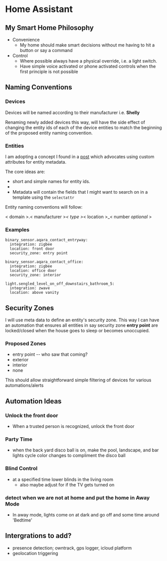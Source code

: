 # Home Assistant

## My Smart Home Philosophy

* Convenience 
  * My home should make smart decisions without me having to hit a button or say a command
* Control
  * Where possible always have a physical override, i.e. a light switch.
  * Have simple voice activated or phone activated controls when the first principle is not possible

## Naming Conventions

### Devices
Devices will be named according to their manufacturer
i.e. **Shelly** 

Renaming newly added devices this way, will have the side effect of changing the entity ids of each of the device entities to match the beginning of the proposed entity naming convention.

### Entities

I am adopting a concept I found in a [post](https://community.home-assistant.io/t/recommended-ways-to-manage-devices-and-entities-names/243815/13) which advocates using custom attributes for entity metadata.

The core ideas are:
* short and simple names for entity ids.
* 
* Metadata will contain the fields that I might want to search on in a template using the `selectattr` 

Entity naming conventions will follow:

< domain >.< manufacturer >_< type >_< location >_< number *optional* >

### Examples
```
binary_sensor.aqara_contact_entryway:
  integration: zigbee
  location: front door
  security_zone: entry point
```
```
binary_sensor.aqara_contact_office:
  integration: zigbee
  location: office door
  security_zone: interior
```
```
light.sengled_level_on_off_downstairs_bathroom_5:
  integration: zwave
  location: above vanity
  ```

## Security Zones
I will use meta data to define an entity's security zone.  This way I can have an automation that ensures all entities in say security zone **entry point**  are locked/closed when the house goes to sleep or becomes unoccupied. 

### Proposed Zones
* entry point -- who saw that coming?
* exterior 
* interior
* none

This should allow straightforward simple filtering of devices for various automations/alerts


## Automation Ideas

### Unlock the front door
* When a trusted person is recognized, unlock the front door

### Party Time
* when the back yard disco ball is on, make the pool, landscape, and bar lights cycle color changes to compliment the disco ball

### Blind Control
* at a specified time lower blinds in the living room
    * also maybe adjust for if the TV gets turned on

### detect when we are not at home and put the home in Away Mode
* In away mode, lights come on at dark and go off and some time around 'Bedtime'

## Intergrations to add?
* presence detection; owntrack, gps logger, icloud platform 
* geolocation triggering
